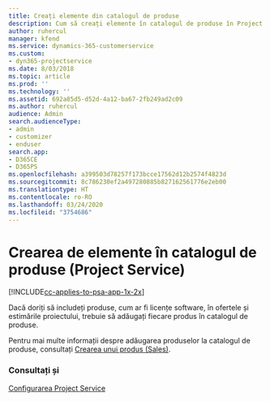 ```yaml
---
title: Creați elemente din catalogul de produse
description: Cum să creați elemente în catalogul de produse în Project Service
author: ruhercul
manager: kfend
ms.service: dynamics-365-customerservice
ms.custom:
- dyn365-projectservice
ms.date: 8/03/2018
ms.topic: article
ms.prod: ''
ms.technology: ''
ms.assetid: 692a85d5-d52d-4a12-ba67-2fb249ad2c09
ms.author: ruhercul
audience: Admin
search.audienceType:
- admin
- customizer
- enduser
search.app:
- D365CE
- D365PS
ms.openlocfilehash: a399503d78257f173bcce17562d12b2574f4823d
ms.sourcegitcommit: 8c786230ef2a497280885b827162561776e2eb00
ms.translationtype: HT
ms.contentlocale: ro-RO
ms.lasthandoff: 03/24/2020
ms.locfileid: "3754686"
---
```

# <a name="create-product-catalog-items-project-service"></a>Crearea de elemente în catalogul de produse (Project Service)

[!INCLUDE[cc-applies-to-psa-app-1x-2x](../includes/cc-applies-to-psa-app-1x-2x.md)]

Dacă doriți să includeți produse, cum ar fi licențe software, în ofertele și estimările proiectului, trebuie să adăugați fiecare produs în catalogul de produse.  
  
 Pentru mai multe informații despre adăugarea produselor la catalogul de produse, consultați [Crearea unui produs (Sales)](../sales-enterprise/create-product-sales.md).  
  
### <a name="see-also"></a>Consultați și  
 [Configurarea Project Service](../project-service/configure.md)

